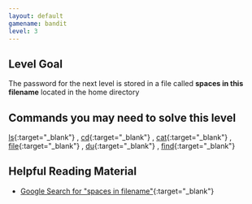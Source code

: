 ```yaml
---
layout: default
gamename: bandit
level: 3
---
```

Level Goal
----------
The password for the next level is stored in a file called **spaces
in this filename** located in the home directory

Commands you may need to solve this level
-----------------------------------------
[ls](https://man7.org/linux/man-pages/man1/ls.1.html){:target="_blank"} 
,
[cd](https://man7.org/linux/man-pages/man1/cd.1p.html){:target="_blank"} 
,
[cat](https://man7.org/linux/man-pages/man1/cat.1.html){:target="_blank"} 
,
[file](https://man7.org/linux/man-pages/man1/file.1.html){:target="_blank"} 
,
[du](https://man7.org/linux/man-pages/man1/du.1.html){:target="_blank"} 
,
[find](https://man7.org/linux/man-pages/man1/find.1.html){:target="_blank"} 

Helpful Reading Material
------------------------
- [Google Search for "spaces in filename"][]{:target="_blank"} 

[Google Search for "spaces in filename"]: https://www.google.com/search?q=spaces+in+filename

